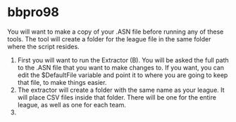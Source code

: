 # bbpro98
You will want to make a copy of your .ASN file before running any of these tools.
The tool will create a folder for the league file in the same folder where the script resides.

1. First you will want to run the Extractor (B). You will be asked the full path to the .ASN file that you want to make changes to. If you want, you can edit the $DefaultFile variable and point it to where you are going to keep that file, to make things easier.
2. The extractor will create a folder with the same name as your league. It will place CSV files inside that folder. There will be one for the entire league, as well as one for each team.
3. 
